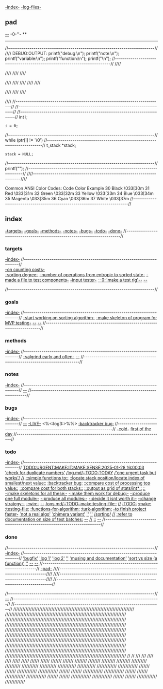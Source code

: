 [-index-](#index)
[-log-files-](README.md#log-files)
## pad
[]()
[--](#)
-0-''-
**
****
//---------------------------------------------------------------------------//
////	DEBUG:OUTPUT:
printf("debug:\n");
printf("note:\n");
printf("variable:\n");
printf("function:\n");
printf("\n");
//---------------------------------------------------------------------------//
////

////
////
////

////
////
////
////
////

////
////
////

////
//---------------------------------------------------------------------------//
//---------------------------------------------------------------------------//
//---------------------------------------------------------------------------//
	int	i;

	i = 0;
//---------------------------------------------------------------------------//
	while (ptr[i] != '\0')
//---------------------------------------------------------------------------//
	t_stack	*stack;
	
	stack = NULL;
//---------------------------------------------------------------------------//
	printf("");
//---------------------------------------------------------------------------//
////-----------------------------------------------------------------------////

Common ANSI Color Codes:
Code	Color	Example
30	Black	\033[30m
31	Red     \033[31m
32	Green	\033[32m
33	Yellow	\033[33m
34	Blue	\033[34m
35	Magenta	\033[35m
36	Cyan	\033[36m
37	White	\033[37m
//---------------------------------------------------------------------------//
## index
[-targets-](#targets)
[-goals-](#goals)
[-methods-](#methods)
[-notes-](#notes)
[-bugs-](#bugs)
[-todo-](#todo)
[-done-](#done)
//---------------------------------------------------------------------------//
###		targets
[-index-](#index)
//---------------------------------------------------------------------------//
[]()	
[-on counting costs-](log.md#cost-counting--assignment-of-count)	
[-sorting degree-](algorithm.c#L26)
[-number of operations from entropic to sorted state-](ops.md)
[-made a file to test components-](README.md#test-file)
[-input tester-](#)
[--0-'make a test rig'--](log.md#log-2025-01-21-134918)
[--](#)

//---------------------------------------------------------------------------//
###		goals
[-index-](#index)
//---------------------------------------------------------------------------//
[]()
[-start working on sorting algorithm-](algorithm.c#L7)
[-make skeleton of program for MVP testing-](#targets)
[--](#)
[--](#)
//---------------------------------------------------------------------------//
###		methods
[-index-](#index)
//---------------------------------------------------------------------------//
[-valgrind early and often-](#)
[]()
[--](#)
//---------------------------------------------------------------------------//
###		notes
[-index-](#index)
//---------------------------------------------------------------------------//
[]()
[--](#)
//---------------------------------------------------------------------------//

###		bugs
[-index-](#index)
//---------------------------------------------------------------------------//
[]()
[--](#)
[-LIVE-](#)
<%<:log3:>%%>
[:backtracker bug:](test.c#L657)
//---------------------------------------------------------------------------//
[-cold-](#)
[first of the day](#log-2025-01-15-134639)
//---------------------------------------------------------------------------//
###		todo
[-index-](#index)
//---------------------------------------------------------------------------//
[]()
[TODO:URGENT:MAKE:IT:MAKE:SENSE:2025-01-28 16:00:03](../raw/newgo.c#L207)
['check for duplicate numbers'](push_swap.c)
[/log.md/::TODO:TODAY](log.md#log-2025-01-20-113207)
[/'one urgent task but works'/](log.md#log-2025-01-20-143111)
[//](#)
[::simple functions to::](#)
[::locate stack position/locate index of smallest/next value::](navigator.c#)
[:backtracker bug:](test.c#L657)
[::compare cost of processing top value::](#)
[::compare cost for both stacks::](#)
[::output as grid of stats/int*::](#)
[::](#)
[-:make skeletons for all these:-](#)
[-:make them work for debug:-](#)
[-:produce one full module:-](#)
[-:produce all modules:-](#)
[-:decide it isnt worth it:-](#)
[-:change strategy:-](#)
[-:win:-](#)
[--](#)
[]()
[/ops.md/::TODO::make:testing-file::](ops.md#todomf)
[//](#)
[:TODO:](#)
[:make:](#)
[:testing-file:](#)
[:functions-for-algorithm:](#)
[:turk-algorithm:](#)
[-to finish project faster-](#)
['not a real algo'](#)
['chimera variant'](#)
[''](#)
[''](#)
[/sorting/](#)
[//](#)
[:refer to documentation on size of test batches:](#)
[--](#)
[//](#)
[::](#)
[--](#)
//---------------------------------------------------------------------------//
###		done
//---------------------------------------------------------------------------//
[-index-](#index)
//---------------------------------------------------------------------------//
['bugfix'](log.md#log-2025-01-15-134639)
['log 1'](log.md#log-2025-01-15-150804)
['log 2'](log.md#log-2025-01-19-180159)
['']()
['musing and documentation'](ops.md#entropic)
['sort vs size (a function)'](test.c#L63)
[]()
['']()
[--](#)
[--](#)
//---------------------------------------------------------------------------//
[-pad-](#pad)
////-----------------------------------------------------------------------////
////-----------------------------------------------------------------------////
//---------------------------------------------------------------------------//










//---------------------------------------------------------------------------//[]()
[--](#)
//---------------------------------------------------------------------------//
//---------------------------------------------------------------------------//
///////////////////////////////////////////////////////////////////////////////
///////////////////////////////////////////////////////////////////////////////
///////////////////////////////////////////////////////////////////////////////
///////////////////////////////////////////////////////////////////////////////
///////////////////////////////////////////////////////////////////////////////
///////////////////////////////////////////////////////////////////////////////
///////////////////////////////////////////////////////////////////////////////
///////////////////////////////////////////////////////////////////////////////
///////////////////////////////////////////////////////////////////////////////
///////////////////////////////////////////////////////////////////////////////
//												     //
///												    ///
////												   ////
/////												  /////
//////											 //////
///////											///////
////////										     ////////
/////////										    /////////
//////////										   //////////
///////////										  ///////////
////////////									 ////////////
/////////////									/////////////
///////											///////
/////////////									/////////////
///////											///////
/////////////									/////////////
///////											///////
/////////////									/////////////
///////											///////
/////////////									/////////////
///////											///////
/////////////									/////////////

